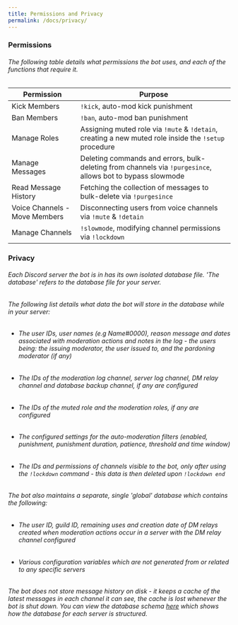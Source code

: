 ```yaml
---
title: Permissions and Privacy
permalink: /docs/privacy/
---
```

<div class="panel panel-primary">
	<div class="panel-heading">
		<h3 class="panel-title" id="permissions">Permissions</h3>
	</div>
	<div class="panel-body">
    <table class="table table-striped table-hover ">
  <thead>
    <h6>The following table details what permissions the bot uses, and each of the functions that require it.</h6>
    <tr>
      <th>Permission</th>
      <th>Purpose</th>
    </tr>
  </thead>
  <tbody>
    <tr>
      <td>Kick Members</td>
      <td><code>!kick</code>, auto-mod kick punishment</td>
    </tr>
    <tr>
      <td>Ban Members</td>
      <td><code>!ban</code>, auto-mod ban punishment</td>
    </tr>
    <tr>
      <td>Manage Roles</td>
      <td>Assigning muted role via <code>!mute</code> & <code>!detain</code>, creating a new muted role inside the <code>!setup</code> procedure</td>
    </tr>
    <tr>
      <td>Manage Messages</td>
      <td>Deleting commands and errors, bulk-deleting from channels via <code>!purgesince</code>, allows bot to bypass slowmode</td>
    </tr>
    <tr>
      <td>Read Message History</td>
      <td>Fetching the collection of messages to bulk-delete via <code>!purgesince</code></td>
    </tr>
    <tr>
      <td>Voice Channels - Move Members</td>
      <td>Disconnecting users from voice channels via <code>!mute</code> & <code>!detain</code></td>
    </tr>
    <tr>
      <td>Manage Channels</td>
      <td><code>!slowmode</code>, modifying channel permissions via <code>!lockdown</code></td>
    </tr>
  </tbody>
</table>
	</div>
</div>
<div class="panel panel-primary">
	<div class="panel-heading">
		<h3 class="panel-title" id="privacy">Privacy</h3>
	</div>
	<div class="panel-body">
    <h6>Each Discord server the bot is in has its own isolated database file. 'The database' refers to the database file for your server.<br/></h6>
    <h6>The following list details what data the bot will store in the database while in your server:<br/></h6>
    <ul>
      <li><h6>The user IDs, user names (e.g Name#0000), reason message and dates associated with moderation actions and notes in the log - the users being: the issuing moderator, the user issued to, and the pardoning moderator (if any)</h6></li>
      <li><h6>The IDs of the moderation log channel, server log channel, DM relay channel and database backup channel, if any are configured</h6></li>
      <li><h6>The IDs of the muted role and the moderation roles, if any are configured</h6></li>
      <li><h6>The configured settings for the auto-moderation filters (enabled, punishment, punishment duration, patience, threshold and time window)</h6></li>
      <li><h6>The IDs and permissions of channels visible to the bot, only after using the <code>!lockdown</code> command - this data is then deleted upon <code>!lockdown end</code></h6></li>
    </ul>
    <h6>The bot also maintains a separate, single 'global' database which contains the following:<br/></h6>
    <ul>
      <li><h6>The user ID, guild ID, remaining uses and creation date of DM relays created when moderation actions occur in a server with the DM relay channel configured</h6></li>
      <li><h6>Various configuration variables which are not generated from or related to any specific servers</h6></li>
    </ul>
    <h6>The bot does not store message history on disk - it keeps a cache of the latest messages in each channel it can see, the cache is lost whenever the bot is shut down. You can view the database schema <a href="/jot/assets/database_schema.pdf">here</a> which shows how the database for each server is structured.</h6>
	</div>
</div>
